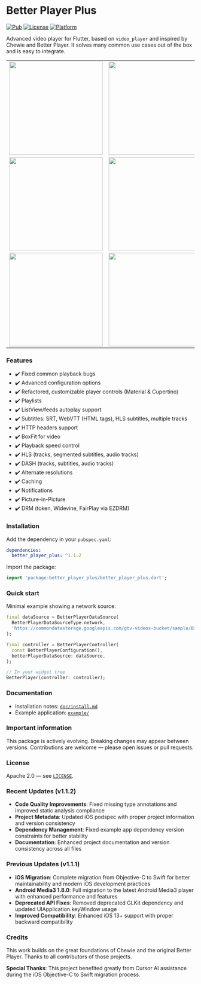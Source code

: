 # Better Player Plus

[![Pub](https://img.shields.io/pub/v/better_player_plus.svg)](https://pub.dev/packages/better_player_plus)
[![License](https://img.shields.io/github/license/SunnatilloShavkatov/betterplayer.svg?style=flat)](https://github.com/SunnatilloShavkatov/betterplayer)
[![Platform](https://img.shields.io/badge/platform-flutter-blue.svg)](https://flutter.dev)

Advanced video player for Flutter, based on `video_player` and inspired by Chewie and Better Player. It solves many common use cases out of the box and is easy to integrate.

<table>
  <tr>
    <td><img width="250px" src="https://raw.githubusercontent.com/jhomlala/betterplayer/master/media/1.png"></td>
    <td><img width="250px" src="https://raw.githubusercontent.com/jhomlala/betterplayer/master/media/2.png"></td>
    <td><img width="250px" src="https://raw.githubusercontent.com/jhomlala/betterplayer/master/media/3.png"></td>
    <td><img width="250px" src="https://raw.githubusercontent.com/jhomlala/betterplayer/master/media/4.png"></td>
    <td><img width="250px" src="https://raw.githubusercontent.com/jhomlala/betterplayer/master/media/5.png"></td>
    <td><img width="250px" src="https://raw.githubusercontent.com/jhomlala/betterplayer/master/media/6.png"></td>
  </tr>
  <tr>
    <td><img width="250px" src="https://raw.githubusercontent.com/jhomlala/betterplayer/master/media/7.png"></td>
    <td><img width="250px" src="https://raw.githubusercontent.com/jhomlala/betterplayer/master/media/8.png"></td>
    <td><img width="250px" src="https://raw.githubusercontent.com/jhomlala/betterplayer/master/media/9.png"></td>
    <td><img width="250px" src="https://raw.githubusercontent.com/jhomlala/betterplayer/master/media/10.png"></td>
    <td><img width="250px" src="https://raw.githubusercontent.com/jhomlala/betterplayer/master/media/11.png"></td>
    <td><img width="250px" src="https://raw.githubusercontent.com/jhomlala/betterplayer/master/media/12.png"></td>
  </tr>
  <tr>
    <td><img width="250px" src="https://raw.githubusercontent.com/jhomlala/betterplayer/master/media/13.png"></td>
    <td><img width="250px" src="https://raw.githubusercontent.com/jhomlala/betterplayer/master/media/14.png"></td>
    <td><img width="250px" src="https://raw.githubusercontent.com/jhomlala/betterplayer/master/media/15.png"></td>
    <td><img width="250px" src="https://raw.githubusercontent.com/jhomlala/betterplayer/master/media/16.png"></td>
  </tr>
</table>

### Features
- ✔️ Fixed common playback bugs
- ✔️ Advanced configuration options
- ✔️ Refactored, customizable player controls (Material & Cupertino)
- ✔️ Playlists
- ✔️ ListView/feeds autoplay support
- ✔️ Subtitles: SRT, WebVTT (HTML tags), HLS subtitles, multiple tracks
- ✔️ HTTP headers support
- ✔️ BoxFit for video
- ✔️ Playback speed control
- ✔️ HLS (tracks, segmented subtitles, audio tracks)
- ✔️ DASH (tracks, subtitles, audio tracks)
- ✔️ Alternate resolutions
- ✔️ Caching
- ✔️ Notifications
- ✔️ Picture-in-Picture
- ✔️ DRM (token, Widevine, FairPlay via EZDRM)

### Installation
Add the dependency in your `pubspec.yaml`:

```yaml
dependencies:
  better_player_plus: ^1.1.2
```

Import the package:

```dart
import 'package:better_player_plus/better_player_plus.dart';
```

### Quick start
Minimal example showing a network source:

```dart
final dataSource = BetterPlayerDataSource(
  BetterPlayerDataSourceType.network,
  'https://commondatastorage.googleapis.com/gtv-videos-bucket/sample/BigBuckBunny.mp4',
);

final controller = BetterPlayerController(
  const BetterPlayerConfiguration(),
  betterPlayerDataSource: dataSource,
);

// In your widget tree
BetterPlayer(controller: controller);
```

### Documentation
- Installation notes: [`doc/install.md`](doc/install.md)
- Example application: [`example/`](example/)

### Important information
This package is actively evolving. Breaking changes may appear between versions. Contributions are welcome — please open issues or pull requests.

### License
Apache 2.0 — see [`LICENSE`](LICENSE).

### Recent Updates (v1.1.2)
- **Code Quality Improvements**: Fixed missing type annotations and improved static analysis compliance
- **Project Metadata**: Updated iOS podspec with proper project information and version consistency
- **Dependency Management**: Fixed example app dependency version constraints for better stability
- **Documentation**: Enhanced project documentation and version consistency across all files

### Previous Updates (v1.1.1)
- **iOS Migration**: Complete migration from Objective-C to Swift for better maintainability and modern iOS development practices
- **Android Media3 1.8.0**: Full migration to the latest Android Media3 player with enhanced performance and features
- **Deprecated API Fixes**: Removed deprecated GLKit dependency and updated UIApplication.keyWindow usage
- **Improved Compatibility**: Enhanced iOS 13+ support with proper backward compatibility

### Credits
This work builds on the great foundations of Chewie and the original Better Player. Thanks to all contributors of those projects.

**Special Thanks**: This project benefited greatly from Cursor AI assistance during the iOS Objective-C to Swift migration process.
